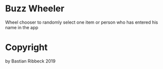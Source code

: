 # Buzz Wheeler

Wheel chooser to randomly select one item or person who has entered his name in the app

# Copyright

by Bastian Ribbeck 2019
